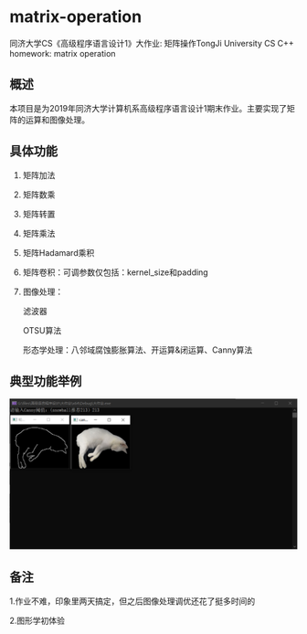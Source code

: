 # matrix-operation
同济大学CS《高级程序语言设计1》大作业: 矩阵操作TongJi University CS C++ homework: matrix operation

## 概述

本项目是为2019年同济大学计算机系高级程序语言设计1期末作业。主要实现了矩阵的运算和图像处理。

## 具体功能

1. 矩阵加法

2. 矩阵数乘

3. 矩阵转置

4. 矩阵乘法

5. 矩阵Hadamard乘积

6. 矩阵卷积：可调参数仅包括：kernel_size和padding

7. 图像处理：

   滤波器

   OTSU算法

   形态学处理：八邻域腐蚀膨胀算法、开运算&闭运算、Canny算法

## 典型功能举例

![example](https://github.com/lingbai-kong/matrix-operation/blob/main/example.png)

## 备注

1.作业不难，印象里两天搞定，但之后图像处理调优还花了挺多时间的

2.图形学初体验
